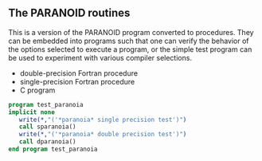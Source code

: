 ## The PARANOID routines

This is a version of the PARANOID program converted to procedures. They can be
embedded into programs such that one can verify the behavior of the options
selected to execute a program, or the simple test program can be used to
experiment with various compiler selections.

  * double-precision Fortran procedure
  * single-precision Fortran procedure
  * C program
```fortran
program test_paranoia
implicit none
   write(*,"('*paranoia* single precision test')")
   call sparanoia()
   write(*,"('*paranoia* double precision test')")
   call dparanoia()
end program test_paranoia
```
